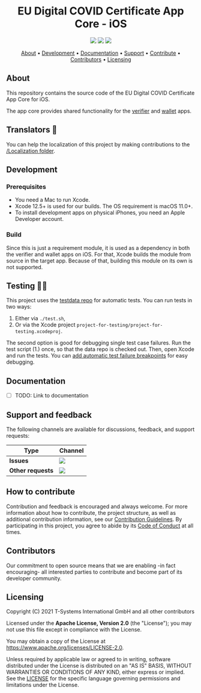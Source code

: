 <h1 align="center">
    EU Digital COVID Certificate App Core - iOS
</h1>

<p align="center">
    <a href="/../../commits/" title="Last Commit"><img src="https://img.shields.io/github/last-commit/eu-digital-green-certificates/dgca-app-core-ios?style=flat"></a>
    <a href="/../../issues" title="Open Issues"><img src="https://img.shields.io/github/issues/eu-digital-green-certificates/dgca-app-core-ios?style=flat"></a>
    <a href="./LICENSE" title="License"><img src="https://img.shields.io/badge/License-Apache%202.0-green.svg?style=flat"></a>
</p>

<p align="center">
  <a href="#about">About</a> •
  <a href="#development">Development</a> •
  <a href="#documentation">Documentation</a> •
  <a href="#support-and-feedback">Support</a> •
  <a href="#how-to-contribute">Contribute</a> •
  <a href="#contributors">Contributors</a> •
  <a href="#licensing">Licensing</a>
</p>

## About

This repository contains the source code of the EU Digital COVID Certificate App Core for iOS.

The app core provides shared functionality for the [verifier](https://github.com/eu-digital-green-certificates/dgca-verifier-app-ios) and [wallet](https://github.com/eu-digital-green-certificates/dgca-wallet-app-ios) apps.

## Translators 💬

You can help the localization of this project by making contributions to the [/Localization folder](Localization/SwiftDGC).

## Development

### Prerequisites

- You need a Mac to run Xcode.
- Xcode 12.5+ is used for our builds. The OS requirement is macOS 11.0+.
- To install development apps on physical iPhones, you need an Apple Developer account.

### Build

Since this is just a requirement module, it is used as a dependency in both the verifier and wallet apps on iOS.
For that, Xcode builds the module from source in the target app. Because of that, building this module on its own is not supported.

## Testing 🧑‍🔬  

This project uses the [testdata repo](https://github.com/eu-digital-green-certificates/dgc-testdata) for automatic tests. You can run tests in two ways:

1. Either via `./test.sh`,
2. Or via the Xcode project `project-for-testing/project-for-testing.xcodeproj`.

The second option is good for debugging single test case failures. Run the test script (1.) once, so that the data repo is checked out. Then, open Xcode and run the tests. You can [add automatic test failure breakpoints](https://developer.apple.com/library/archive/documentation/DeveloperTools/Conceptual/testing_with_xcode/chapters/06-debugging_tests.html#:~:text=Test%20Failure%20Breakpoint,-In%20the%20breakpoint&text=This%20breakpoint%20stops%20the%20test,failure%20in%20the%20test%20code.) for easy debugging.

## Documentation  

- [ ] TODO: Link to documentation

## Support and feedback

The following channels are available for discussions, feedback, and support requests:

| Type                     | Channel                                                |
| ------------------------ | ------------------------------------------------------ |
| **Issues**    | <a href="/../../issues" title="Open Issues"><img src="https://img.shields.io/github/issues/eu-digital-green-certificates/dgca-app-core-ios?style=flat"></a>  |
| **Other requests**    | <a href="mailto:opensource@telekom.de" title="Email DGC Team"><img src="https://img.shields.io/badge/email-DGC%20team-green?logo=mail.ru&style=flat-square&logoColor=white"></a>   |

## How to contribute  

Contribution and feedback is encouraged and always welcome. For more information about how to contribute, the project structure, as well as additional contribution information, see our [Contribution Guidelines](./CONTRIBUTING.md). By participating in this project, you agree to abide by its [Code of Conduct](./CODE_OF_CONDUCT.md) at all times.

## Contributors  

Our commitment to open source means that we are enabling -in fact encouraging- all interested parties to contribute and become part of its developer community.

## Licensing

Copyright (C) 2021 T-Systems International GmbH and all other contributors

Licensed under the **Apache License, Version 2.0** (the "License"); you may not use this file except in compliance with the License.

You may obtain a copy of the License at https://www.apache.org/licenses/LICENSE-2.0.

Unless required by applicable law or agreed to in writing, software distributed under the License is distributed on an "AS IS" BASIS, WITHOUT WARRANTIES OR CONDITIONS OF ANY KIND, either express or implied. See the [LICENSE](./LICENSE) for the specific language governing permissions and limitations under the License.
